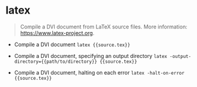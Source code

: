 # latex
> Compile a DVI document from LaTeX source files.
> More information: <https://www.latex-project.org>.

- Compile a DVI document
`latex {{source.tex}}`

- Compile a DVI document, specifying an output directory
`latex -output-directory={{path/to/directory}} {{source.tex}}`

- Compile a DVI document, halting on each error
`latex -halt-on-error {{source.tex}}`
